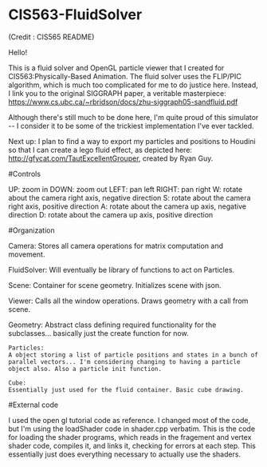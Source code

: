 # CIS563-FluidSolver
(Credit : CIS565 README)

Hello!

This is a fluid solver and OpenGL particle viewer that I created for CIS563:Physically-Based Animation. The fluid solver uses the FLIP/PIC algorithm, which is much too complicated for me to do justice here. Instead, I link you to the original SIGGRAPH paper, a veritable masterpiece: https://www.cs.ubc.ca/~rbridson/docs/zhu-siggraph05-sandfluid.pdf

Although there's still much to be done here, I'm quite proud of this simulator -- I consider it to be some of the trickiest implementation I've ever tackled. 

Next up:
I plan to find a way to export my particles and positions to Houdini so that I can create a lego fluid effect, as depicted here: http://gfycat.com/TautExcellentGrouper, created by Ryan Guy.

#Controls

UP: zoom in
DOWN: zoom out
LEFT: pan left
RIGHT: pan right
W: rotate about the camera right axis, negative direction
S: rotate about the camera right axis, positive direction
A: rotate about the camera up axis, negative direction
D: rotate about the camera up axis, positive direction

#Organization

Camera:
Stores all camera operations for matrix computation and movement.

FluidSolver:
Will eventually be library of functions to act on Particles.

Scene:
Container for scene geometry. Initializes scene with json.

Viewer:
Calls all the window operations. Draws geometry with a call from scene.

Geometry:
Abstract class defining required functionality for the subclasses... basically just the create function for now.

    Particles:
    A object storing a list of particle positions and states in a bunch of parallel vectors... I'm considering changing to having a particle object also. Also a particle init function.

    Cube:
    Essentially just used for the fluid container. Basic cube drawing.

#External code

I used the open gl tutorial code as reference. I changed most of the code, but I'm using the loadShader code in shader.cpp verbatim. This is the code for loading the shader programs, which reads in the fragement and vertex shader code, compiles it, and links it, checking for errors at each step. This essentially just does everything necessary to actually use the shaders.



